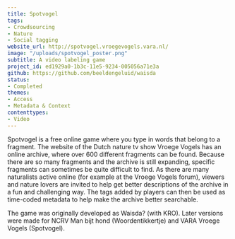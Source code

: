 ```yaml
---
title: Spotvogel
tags:
- Crowdsourcing
- Nature
- Social tagging
website_url: http://spotvogel.vroegevogels.vara.nl/
image: "/uploads/spotvogel_poster.png"
subtitle: A video labeling game
project_id: ed1929a0-1b3c-11e5-9234-005056a71e3a
github: https://github.com/beeldengeluid/waisda
status:
- Completed
themes:
- Access
- Metadata & Context
contenttypes:
- Video
---
```


Spotvogel is a free online game where you type in words that belong to a fragment. The website of the Dutch nature tv show Vroege Vogels has an online archive, where over 600 different fragments can be found. Because there are so many fragments and the archive is still expanding, specific fragments can sometimes be quite difficult to find. As there are many naturalists active online (for example at the Vroege Vogels forum), viewers and nature lovers are invited to help get better descriptions of the archive in a fun and challenging way. The tags added by players can then be used as time-coded metadata to help make the archive better searchable.

The game was originally developed as Waisda? (with KRO). Later versions were made for NCRV Man bijt hond (Woordentikkertje) and VARA Vroege Vogels (Spotvogel).

